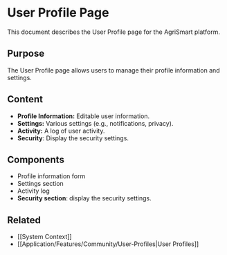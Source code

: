 # User Profile Page

This document describes the User Profile page for the AgriSmart platform.

## Purpose

The User Profile page allows users to manage their profile information and settings.

## Content

*   **Profile Information:** Editable user information.
*   **Settings:** Various settings (e.g., notifications, privacy).
*   **Activity:** A log of user activity.
* **Security**: Display the security settings.

## Components

*   Profile information form
*   Settings section
*   Activity log
* **Security section**: display the security settings.

## Related

* [[System Context]]
* [[Application/Features/Community/User-Profiles|User Profiles]]
